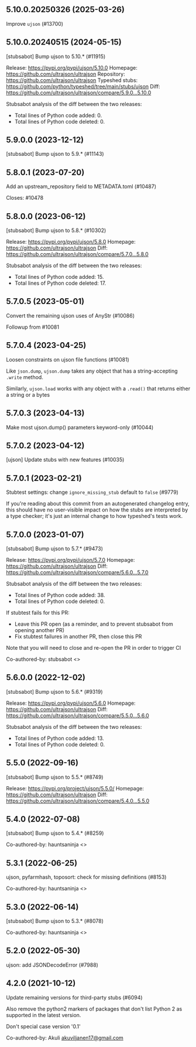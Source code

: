 ## 5.10.0.20250326 (2025-03-26)

Improve `ujson` (#13700)

## 5.10.0.20240515 (2024-05-15)

[stubsabot] Bump ujson to 5.10.* (#11915)

Release: https://pypi.org/pypi/ujson/5.10.0
Homepage: https://github.com/ultrajson/ultrajson
Repository: https://github.com/ultrajson/ultrajson
Typeshed stubs: https://github.com/python/typeshed/tree/main/stubs/ujson
Diff: https://github.com/ultrajson/ultrajson/compare/5.9.0...5.10.0

Stubsabot analysis of the diff between the two releases:
 - Total lines of Python code added: 0.
 - Total lines of Python code deleted: 0.

## 5.9.0.0 (2023-12-12)

[stubsabot] Bump ujson to 5.9.* (#11143)

## 5.8.0.1 (2023-07-20)

Add an upstream_repository field to METADATA.toml (#10487)

Closes: #10478

## 5.8.0.0 (2023-06-12)

[stubsabot] Bump ujson to 5.8.* (#10302)

Release: https://pypi.org/pypi/ujson/5.8.0
Homepage: https://github.com/ultrajson/ultrajson
Diff: https://github.com/ultrajson/ultrajson/compare/5.7.0...5.8.0

Stubsabot analysis of the diff between the two releases:
 - Total lines of Python code added: 15.
 - Total lines of Python code deleted: 17.

## 5.7.0.5 (2023-05-01)

Convert the remaining ujson uses of AnyStr (#10086)

Followup from #10081

## 5.7.0.4 (2023-04-25)

Loosen constraints on ujson file functions (#10081)

Like `json.dump`, `ujson.dump` takes any object that has a
string-accepting `.write` method.

Similarly, `ujson.load` works with any object with a `.read()` that
returns either a string or a bytes

## 5.7.0.3 (2023-04-13)

Make most ujson.dump() parameters keyword-only (#10044)

## 5.7.0.2 (2023-04-12)

[ujson] Update stubs with new features (#10035)

## 5.7.0.1 (2023-02-21)

Stubtest settings: change `ignore_missing_stub` default to `false` (#9779)

If you're reading about this commit from an autogenerated changelog entry, this should have no user-visible impact on how the stubs are interpreted by a type checker; it's just an internal change to how typeshed's tests work.

## 5.7.0.0 (2023-01-07)

[stubsabot] Bump ujson to 5.7.* (#9473)

Release: https://pypi.org/pypi/ujson/5.7.0
Homepage: https://github.com/ultrajson/ultrajson
Diff: https://github.com/ultrajson/ultrajson/compare/5.6.0...5.7.0

Stubsabot analysis of the diff between the two releases:
 - Total lines of Python code added: 38.
 - Total lines of Python code deleted: 0.

If stubtest fails for this PR:
- Leave this PR open (as a reminder, and to prevent stubsabot from opening another PR)
- Fix stubtest failures in another PR, then close this PR

Note that you will need to close and re-open the PR in order to trigger CI

Co-authored-by: stubsabot <>

## 5.6.0.0 (2022-12-02)

[stubsabot] Bump ujson to 5.6.* (#9319)

Release: https://pypi.org/pypi/ujson/5.6.0
Homepage: https://github.com/ultrajson/ultrajson
Diff: https://github.com/ultrajson/ultrajson/compare/5.5.0...5.6.0

Stubsabot analysis of the diff between the two releases:
 - Total lines of Python code added: 13.
 - Total lines of Python code deleted: 0.

## 5.5.0 (2022-09-16)

[stubsabot] Bump ujson to 5.5.* (#8749)

Release: https://pypi.org/project/ujson/5.5.0/
Homepage: https://github.com/ultrajson/ultrajson
Diff: https://github.com/ultrajson/ultrajson/compare/5.4.0...5.5.0

## 5.4.0 (2022-07-08)

[stubsabot] Bump ujson to 5.4.* (#8259)

Co-authored-by: hauntsaninja <>

## 5.3.1 (2022-06-25)

ujson, pyfarmhash, toposort: check for missing definitions (#8153)

Co-authored-by: hauntsaninja <>

## 5.3.0 (2022-06-14)

[stubsabot] Bump ujson to 5.3.* (#8078)

Co-authored-by: hauntsaninja <>

## 5.2.0 (2022-05-30)

ujson: add JSONDecodeError (#7988)

## 4.2.0 (2021-10-12)

Update remaining versions for third-party stubs (#6094)

Also remove the python2 markers of packages that don't list Python 2
as supported in the latest version.

Don't special case version '0.1'

Co-authored-by: Akuli <akuviljanen17@gmail.com>

